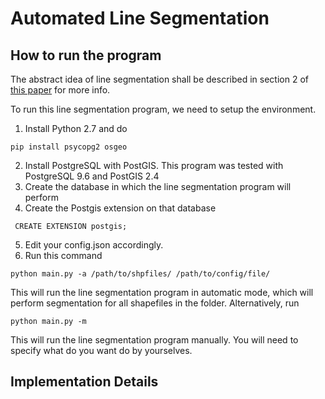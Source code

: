 # Automated Line Segmentation

## How to run the program
The abstract idea of line segmentation shall be described in section 2 of [this paper](http://usc-isi-i2.github.io/papers/lin18.pdf) for more info. 

To run this line segmentation program, we need to setup the environment.

1. Install Python 2.7 and do
```
pip install psycopg2 osgeo
```
2. Install PostgreSQL with PostGIS. This program was tested with PostgreSQL 9.6 and PostGIS 2.4
3. Create the database in which the line segmentation program will perform
4. Create the Postgis extension on that database
```
 CREATE EXTENSION postgis;
 ```
 5. Edit your config.json accordingly.
 6. Run this command
 ```
 python main.py -a /path/to/shpfiles/ /path/to/config/file/
 ```
This will run the line segmentation program in automatic mode, which will perform segmentation for all shapefiles in the folder. Alternatively, run 
```
python main.py -m
``` 
This will run the line segmentation program manually. You will need to specify what do you want do by yourselves.

## Implementation Details
<TODO>
 
